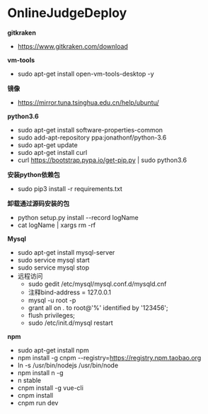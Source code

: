 # OnlineJudgeDeploy
**gitkraken**	
- https://www.gitkraken.com/download

**vm-tools**
- sudo apt-get install open-vm-tools-desktop -y

**镜像**
- https://mirror.tuna.tsinghua.edu.cn/help/ubuntu/

**python3.6**
- sudo apt-get install software-properties-common
- sudo add-apt-repository ppa:jonathonf/python-3.6
- sudo apt-get update
- sudo apt-get install curl
- curl https://bootstrap.pypa.io/get-pip.py | sudo python3.6

**安装python依赖包**
- sudo pip3 install -r requirements.txt

**卸载通过源码安装的包**
- python setup.py install --record logName
- cat logName | xargs rm -rf

**Mysql**
- sudo apt-get install mysql-server
- sudo service mysql start
- sudo service mysql stop
- 远程访问
	- sudo gedit /etc/mysql/mysql.conf.d/mysqld.cnf
	- 注释bind-address = 127.0.0.1
	- mysql -u root -p
	- grant all on *.* to root@'%' identified by '123456';
	- flush privileges;
	- sudo /etc/init.d/mysql restart

**npm**
- sudo apt-get install npm
- npm install -g cnpm --registry=https://registry.npm.taobao.org
- ln -s /usr/bin/nodejs /usr/bin/node
- npm install n -g
- n stable
- cnpm install -g vue-cli
- cnpm install
- cnpm run dev